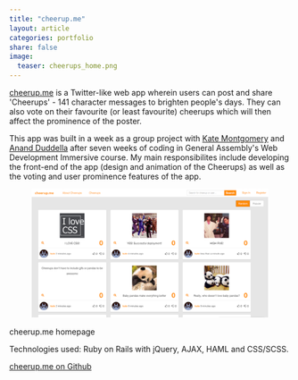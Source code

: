 ```yaml
---
title: "cheerup.me"
layout: article
categories: portfolio
share: false
image:
  teaser: cheerups_home.png
---
```


<p><a href="http://cheerupme.herokuapp.com" target="_blank">cheerup.me</a> is a Twitter-like web app wherein users can post and share 'Cheerups' - 141 character messages to brighten people's days. They can also vote on their favourite (or least favourite) cheerups which will then affect the prominence of the poster.</p>

<p>This app was built in a week as a group project with <a href="http://katemont.com" target="_blank">Kate Montgomery</a> and <a href="https://github.com/aduddella" target="_blank">Anand Duddella</a> after seven weeks of coding in General Assembly's Web Development Immersive course. My main responsibilites include developing the front-end of the app (design and animation of the Cheerups) as well as the voting and user prominence features of the app.</p>

<div class='single-image'>
  <figure>
    <img src="/images/cheerups_home.png">
  </figure>
  <figcaption>cheerup.me homepage</figcaption>
</div>

<p>Technologies used: Ruby on Rails with jQuery, AJAX, HAML and CSS/SCSS.</p>

<p><a href="https://github.com/stefanielim/Cheerups_Project_2" target="_blank">cheerup.me on Github</a></p>